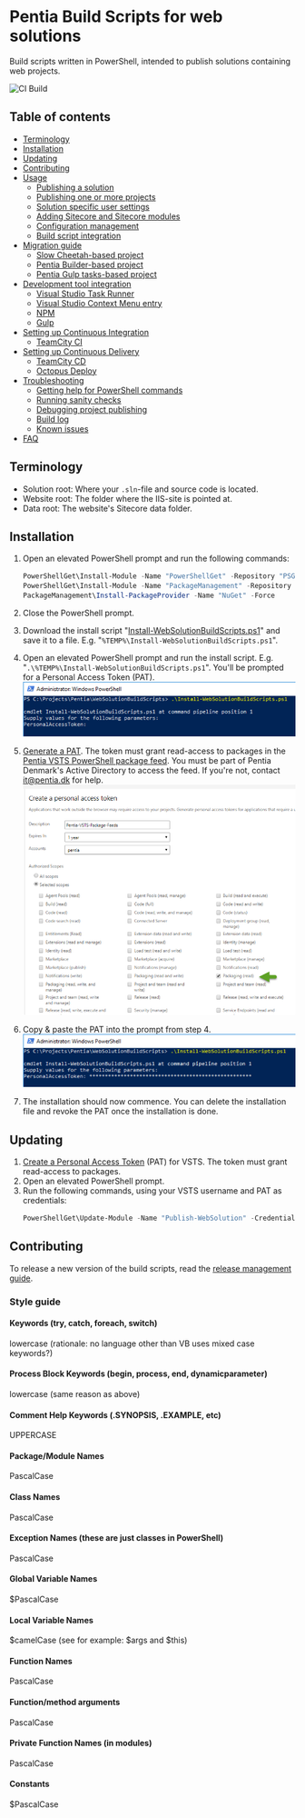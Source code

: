 # Pentia Build Scripts for web solutions

Build scripts written in PowerShell, intended to publish solutions containing web projects. 

![**CI Build**](https://pentia.visualstudio.com/_apis/public/build/definitions/6af2be26-000f-4864-ad4c-0af024086c4e/39/badge)

## Table of contents
* [Terminology](#terminology)
* [Installation](#installation)
* [Updating](#updating)
* [Contributing](#contributing)
* [Usage](/docs/usage.md)
  * [Publishing a solution](/docs/usage.md#publishing-a-solution)
  * [Publishing one or more projects](/docs/usage.md#publishing-one-or-more-projects)
  * [Solution specific user settings](/docs/usage.md#solution-specific-user-settings)
  * [Adding Sitecore and Sitecore modules](/docs/usage.md#adding-sitecore-and-sitecore-modules)
  * [Configuration management](/docs/usage.md#configuration-management)
  * [Build script integration](/docs/usage.md#build-script-integration)
* [Migration guide](/docs/migration.md)
  * [Slow Cheetah-based project](/docs/migration.md#slow-cheetah-based-project)
  * [Pentia Builder-based project](/docs/migration.md#pentia-builder-based-project)
  * [Pentia Gulp tasks-based project](/docs/migration.md#pentia-gulp-tasks-based-project)
* [Development tool integration](/docs/development-tool-integration.md)
  * [Visual Studio Task Runner](/docs/development-tool-integration.md#visual-studio-task-runner)
  * [Visual Studio Context Menu entry](/docs/development-tool-integration.md#visual-studio-context-menu-entry)
  * [NPM](/docs/development-tool-integration.md#npm)
  * [Gulp](/docs/development-tool-integration.md#gulp)
* [Setting up Continuous Integration](/docs/devops.md#setting-up-continuous-integration)
  * [TeamCity CI](/docs/devops.md#teamcity-ci)
* [Setting up Continuous Delivery](/docs/devops.md#setting-up-continuous-delivery)
  * [TeamCity CD](/docs/devops.md#teamcity-cd)
  * [Octopus Deploy](/docs/devops.md#octopus-deploy)
* [Troubleshooting](/docs/troubleshooting.md)
  * [Getting help for PowerShell commands](/docs/troubleshooting.md#getting-help-for-powershell-commands)
  * [Running sanity checks](/docs/troubleshooting.md#running-sanity-checks)
  * [Debugging project publishing](/docs/troubleshooting.md#debugging-project-publishing)
  * [Build log](/docs/troubleshooting.md#build-log)
  * [Known issues](/docs/troubleshooting.md#known-issues)
* [FAQ](/docs/faq.md)

## Terminology
* Solution root: Where your `.sln`-file and source code is located.
* Website root: The folder where the IIS-site is pointed at.
* Data root: The website's Sitecore data folder.

## Installation

1. Open an elevated PowerShell prompt and run the following commands:
    ```powershell
    PowerShellGet\Install-Module -Name "PowerShellGet" -Repository "PSGallery" -Force
    PowerShellGet\Install-Module -Name "PackageManagement" -Repository "PSGallery" -Force
    PackageManagement\Install-PackageProvider -Name "NuGet" -Force
    ```

2. Close the PowerShell prompt.

3. Download the install script "[Install-WebSolutionBuildScripts.ps1](/Install-WebSolutionBuildScripts.ps1)" and save it to a file. E.g. "`%TEMP%\Install-WebSolutionBuildScripts.ps1`".
    
4. Open an elevated PowerShell prompt and run the install script. E.g. "`.\%TEMP%\Install-WebSolutionBuildScripts.ps1`". 
You'll be prompted for a Personal Access Token (PAT).
![Run installation script](/docs/images/install-websolutionbuildscripts.png)

5. [Generate a PAT](https://pentia.visualstudio.com/_details/security/tokens). The token must grant read-access to packages in the [Pentia VSTS PowerShell package feed](https://pentia.pkgs.visualstudio.com/_packaging/powershell-pentia/nuget/v2). 
You must be part of Pentia Denmark's Active Directory to access the feed. If you're not, contact <it@pentia.dk> for help. 
![Generate a PAT](/docs/images/generate-pat.png)

6. Copy & paste the PAT into the prompt from step 4.
![Enter PAT into install script](/docs/images/install-websolutionbuildscripts-with-pat.png)

7. The installation should now commence. You can delete the installation file and revoke the PAT once the installation is done.

## Updating

1. [Create a Personal Access Token](https://pentia.visualstudio.com/_details/security/tokens) (PAT) for VSTS. The token must grant read-access to packages.
2. Open an elevated PowerShell prompt.
3. Run the following commands, using your VSTS username and PAT as credentials: 
    ```powershell
    PowerShellGet\Update-Module -Name "Publish-WebSolution" -Credential (Get-Credential) -Force -Verbose
    ```

## Contributing

To release a new version of the build scripts, read the [release management guide](/docs/release-management.md).

### Style guide

#### Keywords (try, catch, foreach, switch)
lowercase (rationale: no language other than VB uses mixed case keywords?)

#### Process Block Keywords (begin, process, end, dynamicparameter)
lowercase (same reason as above)

#### Comment Help Keywords (.SYNOPSIS, .EXAMPLE, etc)
UPPERCASE

#### Package/Module Names
PascalCase

#### Class Names
PascalCase

#### Exception Names (these are just classes in PowerShell)
PascalCase

#### Global Variable Names
$PascalCase

#### Local Variable Names
$camelCase (see for example: $args and $this)

#### Function Names
PascalCase

#### Function/method arguments
PascalCase

#### Private Function Names (in modules)
PascalCase

#### Constants
$PascalCase
